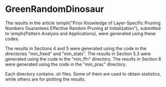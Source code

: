 # GreenRandomDinosaur

The results in the article \emph{"Prior Knowledge of Layer-Specific Pruning Numbers Guarantees Effective Random Pruning at Initialization"}, submitted to \emph{Pattern Analysis and Applications}, were generated using these codes. 

The results in Sections 4 and 5 were generated using the code in the directories "min_fixed" and "min_stats". 
The results in Section 5.3 were generated using the code in the "min_ffn" directory. 
The results in Section 6 were generated using the code in the "min_prac" directory. 

Each directory contains .sh files. 
Some of them are used to obtain statistics, while others are for plotting the results.
